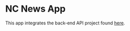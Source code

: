 # NC News App

This app integrates the back-end API project found [here](https://github.com/json-bell/nc-news-app).

